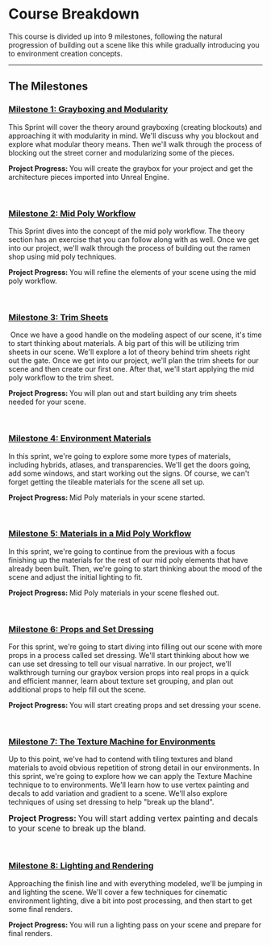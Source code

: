 # Course Breakdown

<p>This course is divided up into 9 milestones, following the natural progression of building out a scene like this while gradually introducing you to environment creation concepts.</p>
<hr>
<h2>The Milestones</h2>
<h3><a title="Sprint 1: Gray Boxing &amp; Modularity" href="https://vertexschool.instructure.com/courses/464/modules/2625" data-api-endpoint="https://vertexschool.instructure.com/api/v1/courses/464/modules/2625" data-api-returntype="Module">Milestone 1: Grayboxing and Modularity</a></h3>
<p>This Sprint will cover the theory around grayboxing (creating blockouts) and approaching it with modularity in mind. We'll discuss why you blockout and explore what modular theory means. Then we'll walk through the process of blocking out the street corner and modularizing some of the pieces.</p>
<p><strong>Project Progress: </strong>You will create the graybox for your project and get the architecture pieces imported into Unreal Engine.</p>
<p>&nbsp;</p>
<h3><a title="Sprint 2: Mid Poly Workflow" href="https://vertexschool.instructure.com/courses/464/modules/2626" data-api-endpoint="https://vertexschool.instructure.com/api/v1/courses/464/modules/2626" data-api-returntype="Module">Milestone 2: Mid Poly Workflow</a></h3>
<p>This Sprint dives into the concept of the mid poly workflow. The theory section has an exercise that you can follow along with as well. Once we get into our project, we'll walk through the process of building out the ramen shop using mid poly techniques.</p>
<p><strong>Project Progress: </strong>You will refine the elements of your scene using the mid poly workflow.</p>
<p>&nbsp;</p>
<h3><a title="Sprint 3: Trim Sheets" href="https://vertexschool.instructure.com/courses/464/modules/2627" data-api-endpoint="https://vertexschool.instructure.com/api/v1/courses/464/modules/2627" data-api-returntype="Module">Milestone 3: Trim Sheets</a></h3>
<p>&nbsp;Once we have a good handle on the modeling aspect of our scene, it's time to start thinking about materials. A big part of this will be utilizing trim sheets in our scene. We'll explore a lot of theory behind trim sheets right out the gate. Once we get into our project, we'll plan the trim sheets for our scene and then create our first one. After that, we'll start applying the mid poly workflow to the trim sheet.</p>
<p><strong>Project Progress: </strong>You will plan out and start building any trim sheets needed for your scene.</p>
<p>&nbsp;</p>
<h3><a title="Sprint 4: Environment Materials" href="https://vertexschool.instructure.com/courses/464/modules/2628" data-api-endpoint="https://vertexschool.instructure.com/api/v1/courses/464/modules/2628" data-api-returntype="Module">Milestone 4: Environment Materials</a></h3>
<p>In this sprint, we're going to explore some more types of materials, including hybrids, atlases, and transparencies. We'll get the doors going, add some windows, and start working out the signs. Of course, we can't forget getting the tileable materials for the scene all set up.</p>
<p><strong>Project Progress: </strong>Mid Poly materials in your scene started.</p>
<p>&nbsp;</p>
<h3><a title="Sprint 5: Materials in a Mid Poly Workflow" href="https://vertexschool.instructure.com/courses/464/modules/2629" data-api-endpoint="https://vertexschool.instructure.com/api/v1/courses/464/modules/2629" data-api-returntype="Module">Milestone<strong> </strong>5: Materials in a Mid Poly Workflow</a></h3>
<p>In this sprint, we're going to continue from the previous with a focus finishing up the materials for the rest of our mid poly elements that have already been built. Then, we're going to start thinking about the mood of the scene and adjust the initial lighting to fit.</p>
<p><strong>Project Progress: </strong>Mid Poly materials in your scene fleshed out.</p>
<p>&nbsp;</p>
<h3><a title="Sprint 6: Props and Set Dressing" href="https://vertexschool.instructure.com/courses/464/modules/2630" data-api-endpoint="https://vertexschool.instructure.com/api/v1/courses/464/modules/2630" data-api-returntype="Module">Milestone 6: Props and Set Dressing</a></h3>
<p>For this sprint, we're going to start diving into filling out our scene with more props in a process called set dressing. We'll start thinking about how we can use set dressing to tell our visual narrative. In our project, we'll walkthrough turning our graybox version props into real props in a quick and efficient manner, learn about texture set grouping, and plan out additional props to help fill out the scene.</p>
<p><strong>Project Progress: </strong>You will start creating props and set dressing your scene.</p>
<p>&nbsp;</p>
<h3><a title="Sprint 7: The Texture Machine for Environments" href="https://vertexschool.instructure.com/courses/464/modules/2631" data-api-endpoint="https://vertexschool.instructure.com/api/v1/courses/464/modules/2631" data-api-returntype="Module">Milestone 7: The Texture Machine for Environments</a></h3>
<p>Up to this point, we've had to contend with tiling textures and bland materials to avoid obvious repetition of strong detail in our environments. In this sprint, we're going to explore how we can apply the Texture Machine technique to to environments. We'll learn how to use vertex painting and decals to add variation and gradient to a scene. We'll also explore techniques of using set dressing to help "break up the bland".</p>
<p><strong style="font-family: inherit; font-size: 1rem;">Project Progress:&nbsp;</strong><span style="font-family: inherit; font-size: 1rem;">You will start adding vertex painting and decals to your scene to break up the bland.</span></p>
<p>&nbsp;</p>
<h3><a title="Sprint 8: Lighting and Rendering" href="https://vertexschool.instructure.com/courses/464/modules/2632" data-api-endpoint="https://vertexschool.instructure.com/api/v1/courses/464/modules/2632" data-api-returntype="Module">Milestone 8: Lighting and Rendering</a></h3>
<p>Approaching the finish line and with everything modeled, we'll be jumping in and lighting the scene. We'll cover a few techniques for cinematic environment lighting, dive a bit into post processing, and then start to get some final renders.</p>
<p><strong>Project Progress: </strong>You will run a lighting pass on your scene and prepare for final renders.</p>